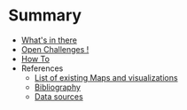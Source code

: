 # Summary

* [What's in there](content.md)
* [Open Challenges !](challenges.md)
* [How To](howto.md)
* References
  * [List of existing Maps and visualizations](references/maps.md)
  * [Bibliography](references/bibliography.md)
  * [Data sources](references/sources.md)

<!-- * [Lorem Ipsum](lorem.md)
* [Zines](zines.md)
* [Maps](maps.md) -->

